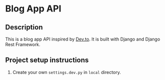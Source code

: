 # Blog App API

## Description

This is a blog app API inspired by [Dev.to](https://dev.to/). It is built with Django and Django Rest Framework.

## Project setup instructions

1. Create your own `settings.dev.py` in `local` directory.
